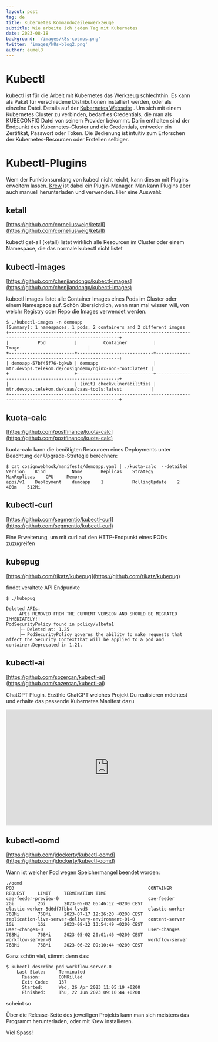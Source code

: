 ```yaml
---
layout: post
tag: de
title: Kubernetes Kommandozeilenwerkzeuge
subtitle: Wie arbeite ich jeden Tag mit Kubernetes
date: 2023-08-18
background: '/images/k8s-cosmos.png'
twitter: 'images/k8s-blog2.png'
author: eumel8
---
```


# Kubectl
kubectl ist für die Arbeit mit Kubernetes das Werkzeug schlechthin. Es kann als Paket für verschiedene Distributionen installiert werden, oder als einzelne Datei. Details auf der [Kubernetes Webseite](https://kubernetes.io/de/docs/tasks/tools/install-kubectl/) . Um sich mit einem Kubernetes Cluster zu verbinden, bedarf es Credentials, die man als KUBECONFIG Datei von seinem Provider bekommt. Darin enthalten sind der Endpunkt des Kubernetes-Cluster und die Credentials, entweder ein Zertifikat, Passwort oder Token. Die Bedienung ist intuitiv zum Erforschen der Kubernetes-Resourcen oder Erstellen selbiger.


# Kubectl-Plugins
Wem der Funktionsumfang von kubecl nicht reicht, kann diesen mit Plugins erweitern lassen. [Krew](https://krew.sigs.k8s.io/plugins/) ist dabei ein Plugin-Manager. Man kann Plugins aber auch manuell herunterladen und verwenden. Hier eine Auswahl:

## ketall

[https://github.com/corneliusweig/ketall](https://github.com/corneliusweig/ketall)

kubectl get-all (ketall) listet wirklich alle Resourcen im Cluster oder einem Namespace, die das normale kubectl nicht listet

## kubectl-images

[https://github.com/chenjiandongx/kubectl-images](https://github.com/chenjiandongx/kubectl-images)

kubectl images listet alle Container Images eines Pods im Cluster oder einem Namespace auf.  Schön übersichtlich, wenn man mal wissen will, von welchr Registry oder Repo die Images verwendet werden.

```
$ ./kubectl-images -n demoapp
[Summary]: 1 namespaces, 1 pods, 2 containers and 2 different images
+-------------------------+-----------------------------+--------------------------------------------------------+
|           Pod           |          Container          |                         Image                          |
+-------------------------+-----------------------------+--------------------------------------------------------+
| demoapp-57bf45f76-bgkwb | demoapp                     | mtr.devops.telekom.de/cosigndemo/nginx-non-root:latest |
+                         +-----------------------------+--------------------------------------------------------+
|                         | (init) checkvulnerabilities | mtr.devops.telekom.de/caas/caas-tools:latest           |
+-------------------------+-----------------------------+--------------------------------------------------------+
```

## kuota-calc

[https://github.com/postfinance/kuota-calc](https://github.com/postfinance/kuota-calc)

kuota-calc kann die benötigten Resourcen eines Deployments unter Beachtung der Upgrade-Strategie berechnen:

```
$ cat cosignwebhook/manifests/demoapp.yaml | ./kuota-calc  --detailed
Version    Kind          Name       Replicas    Strategy         MaxReplicas    CPU     Memory    
apps/v1    Deployment    demoapp    1           RollingUpdate    2              400m    512Mi     
```


## kubectl-curl

[https://github.com/segmentio/kubectl-curl](https://github.com/segmentio/kubectl-curl)

Eine Erweiterung, um mit curl auf den HTTP-Endpunkt eines PODs zuzugreifen

## kubepug

[https://github.com/rikatz/kubepug](https://github.com/rikatz/kubepug)

findet veraltete API Endpunkte

```
$ ./kubepug 

Deleted APIs:
     APIs REMOVED FROM THE CURRENT VERSION AND SHOULD BE MIGRATED IMMEDIATELY!!
PodSecurityPolicy found in policy/v1beta1
     ├─ Deleted at: 1.25
     ├─ PodSecurityPolicy governs the ability to make requests that affect the Security Contextthat will be applied to a pod and container.Deprecated in 1.21.
```

## kubectl-ai

[https://github.com/sozercan/kubectl-ai](https://github.com/sozercan/kubectl-ai)

ChatGPT Plugin. Erzähle ChatGPT welches Projekt Du realisieren möchtest und erhalte das passende Kubernetes Manifest dazu

<iframe width="560" height="315" src="https://www.youtube.com/embed/j6lO-zvWVdc" title="YouTube video player" frameborder="0" allow="accelerometer; autoplay; clipboard-write; encrypted-media; gyroscope; picture-in-picture; web-share" allowfullscreen></iframe>

## kubectl-oomd

[https://github.com/jdockerty/kubectl-oomd](https://github.com/jdockerty/kubectl-oomd)

Wann ist welcher Pod wegen Speichermangel beendet worden:

```
./oomd 
POD                                                   CONTAINER           REQUEST     LIMIT     TERMINATION TIME
cae-feeder-preview-0                                  cae-feeder          2Gi         2Gi       2023-05-02 05:46:12 +0200 CEST
elastic-worker-5d6df7fbb4-lvvd5                       elastic-worker      768Mi       768Mi     2023-07-17 12:26:20 +0200 CEST
replication-live-server-delivery-environment-01-0     content-server      1Gi         1Gi       2023-08-12 13:54:49 +0200 CEST
user-changes-0                                        user-changes        768Mi       768Mi     2023-05-02 20:01:46 +0200 CEST
workflow-server-0                                     workflow-server     768Mi       768Mi     2023-06-22 09:10:44 +0200 CEST
```

Ganz schön viel, stimmt denn das:

```
$ kubectl describe pod workflow-server-0
    Last State:     Terminated
      Reason:       OOMKilled
      Exit Code:    137
      Started:      Wed, 26 Apr 2023 11:05:19 +0200
      Finished:     Thu, 22 Jun 2023 09:10:44 +0200
```

scheint so

Über die Release-Seite des jeweiligen Projekts kann man sich meistens das Programm herunterladen, oder mit Krew installieren.

Viel Spass!

